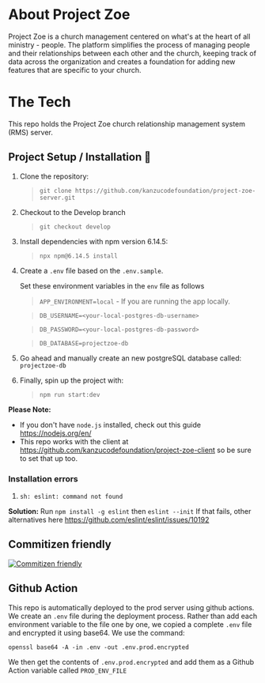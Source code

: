 # About Project Zoe

Project Zoe is a church management centered on what's at the heart of all ministry - people. The platform simplifies the process of managing people and their relationships between each other and the church, keeping track of data across the organization and creates a foundation for adding new features that are specific to your church.

# The Tech

This repo holds the Project Zoe church relationship management system (RMS) server. 

## Project Setup / Installation 🚀

1. Clone the repository:

    > `git clone https://github.com/kanzucodefoundation/project-zoe-server.git`

2. Checkout to the Develop branch

    > `git checkout develop`

3. Install dependencies with npm version 6.14.5:

    > `npx npm@6.14.5 install`

4. Create a `.env` file based on the `.env.sample`.

    Set these environment variables in the `env` file as follows 

    > `APP_ENVIRONMENT=local` - If you are running the app locally.

    > `DB_USERNAME=<your-local-postgres-db-username>`

    > `DB_PASSWORD=<your-local-postgres-db-password>`

    > `DB_DATABASE=projectzoe-db`

5. Go ahead and manually create an new postgreSQL database called: `projectzoe-db`

6. Finally, spin up the project with:

    > `npm run start:dev`

**Please Note:** 
- If you don't have `node.js` installed, check out this guide https://nodejs.org/en/
- This repo works with the client at https://github.com/kanzucodefoundation/project-zoe-client so be sure to set that up too.


### Installation errors
1. `sh: eslint: command not found`

**Solution:** Run `npm install -g eslint` then `eslint --init`
If that fails, other alternatives here https://github.com/eslint/eslint/issues/10192

## Commitizen friendly
[![Commitizen friendly](https://img.shields.io/badge/commitizen-friendly-brightgreen.svg)](http://commitizen.github.io/cz-cli/)


## Github Action
This repo is automatically deployed to the prod server using github actions. We create an `.env` file during the deployment process. Rather than add each environment variable to the file one by one, we copied a complete `.env` file and encrypted it using base64. We use the command:

```
openssl base64 -A -in .env -out .env.prod.encrypted
```

We then get the contents of `.env.prod.encrypted` and add them as a Github Action variable called `PROD_ENV_FILE`








